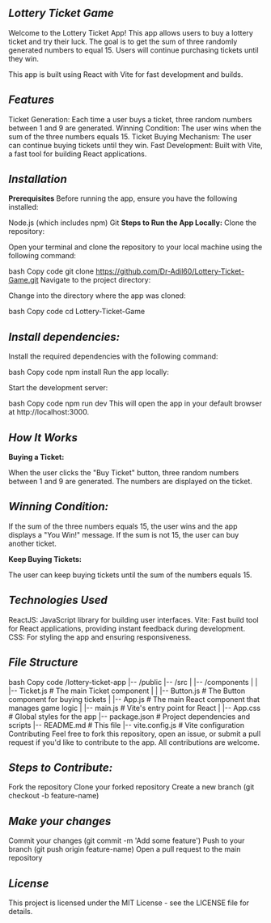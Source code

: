 ## ***Lottery Ticket Game***
Welcome to the Lottery Ticket App! This app allows users to buy a lottery ticket and try their luck. The goal is to get the sum of three randomly generated numbers to equal 15. Users will continue purchasing tickets until they win.

This app is built using React with Vite for fast development and builds.

## ***Features***
Ticket Generation: Each time a user buys a ticket, three random numbers between 1 and 9 are generated.
Winning Condition: The user wins when the sum of the three numbers equals 15.
Ticket Buying Mechanism: The user can continue buying tickets until they win.
Fast Development: Built with Vite, a fast tool for building React applications.

## ***Installation***
**Prerequisites**
Before running the app, ensure you have the following installed:

Node.js (which includes npm)
Git
**Steps to Run the App Locally:**
Clone the repository:

Open your terminal and clone the repository to your local machine using the following command:

bash
Copy code
git clone https://github.com/Dr-Adil60/Lottery-Ticket-Game.git
Navigate to the project directory:

Change into the directory where the app was cloned:

bash
Copy code
cd Lottery-Ticket-Game

## ***Install dependencies:***

Install the required dependencies with the following command:

bash
Copy code
npm install
Run the app locally:

Start the development server:

bash
Copy code
npm run dev
This will open the app in your default browser at http://localhost:3000.

## ***How It Works***
**Buying a Ticket:**

When the user clicks the "Buy Ticket" button, three random numbers between 1 and 9 are generated.
The numbers are displayed on the ticket.

## ***Winning Condition:***

If the sum of the three numbers equals 15, the user wins and the app displays a "You Win!" message.
If the sum is not 15, the user can buy another ticket.

**Keep Buying Tickets:**

The user can keep buying tickets until the sum of the numbers equals 15.

## ***Technologies Used***
ReactJS: JavaScript library for building user interfaces.
Vite: Fast build tool for React applications, providing instant feedback during development.
CSS: For styling the app and ensuring responsiveness.

## ***File Structure***
bash
Copy code
/lottery-ticket-app
|-- /public
|-- /src
|   |-- /components
|   |   |-- Ticket.js          # The main Ticket component
|   |   |-- Button.js          # The Button component for buying tickets
|   |-- App.js                 # The main React component that manages game logic
|   |-- main.js                # Vite's entry point for React
|   |-- App.css                # Global styles for the app
|-- package.json               # Project dependencies and scripts
|-- README.md                  # This file
|-- vite.config.js             # Vite configuration
Contributing
Feel free to fork this repository, open an issue, or submit a pull request if you'd like to contribute to the app. All contributions are welcome.

## ***Steps to Contribute:***
Fork the repository
Clone your forked repository
Create a new branch (git checkout -b feature-name)

## ***Make your changes***
Commit your changes (git commit -m 'Add some feature')
Push to your branch (git push origin feature-name)
Open a pull request to the main repository

## ***License***
This project is licensed under the MIT License - see the LICENSE file for details.
